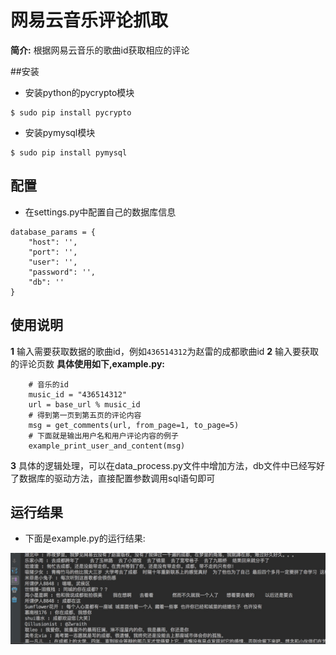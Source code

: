 # 网易云音乐评论抓取

**简介:**
根据网易云音乐的歌曲id获取相应的评论

##安装
* 安装python的pycrypto模块

```
$ sudo pip install pycrypto
```

* 安装pymysql模块

```
$ sudo pip install pymysql
```
## 配置
* 在settings.py中配置自己的数据库信息

```
database_params = {
    "host": '',
    "port": '',
    "user": '',
    "password": '',
    "db": ''
}
```

## 使用说明

**1** 输入需要获取数据的歌曲id，例如```436514312```为赵雷的成都歌曲id
**2** 输入要获取的评论页数 **具体使用如下,example.py:**

```
	# 音乐的id
    music_id = "436514312"
    url = base_url % music_id
    # 得到第一页到第五页的评论内容
    msg = get_comments(url, from_page=1, to_page=5)
    # 下面就是输出用户名和用户评论内容的例子
    example_print_user_and_content(msg)
```

**3** 具体的逻辑处理，可以在data_process.py文件中增加方法，db文件中已经写好了数据库的驱动方法，直接配置参数调用sql语句即可

## 运行结果
* 下面是example.py的运行结果:

![image](./images/chengdu_example.png)
